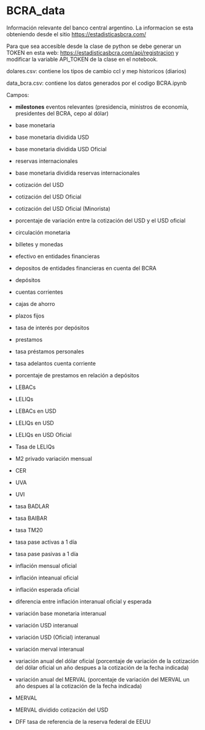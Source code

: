 # BCRA_data

Información relevante del banco central argentino. La informacion se esta obteniendo desde el sitio https://estadisticasbcra.com/

Para que sea accesible desde la clase de python se debe generar un TOKEN en esta web: https://estadisticasbcra.com/api/registracion y modificar la variable API_TOKEN de la clase en el notebook.


dolares.csv: contiene los tipos de cambio ccl y mep historicos (diarios)

data_bcra.csv: contiene los datos generados por el codigo BCRA.ipynb


Campos:


- **milestones** eventos relevantes (presidencia, ministros de economía, presidentes del BCRA, cepo al dólar)

- base monetaria

- base monetaria dividida USD

- base monetaria dividida USD Oficial

- reservas internacionales

- base monetaria dividida reservas internacionales

- cotización del USD

- cotización del USD Oficial

- cotización del USD Oficial (Minorista)

- porcentaje de variación entre la cotización del USD y el USD oficial

- circulación monetaria

- billetes y monedas

- efectivo en entidades financieras

- depositos de entidades financieras en cuenta del BCRA

- depósitos

- cuentas corrientes

- cajas de ahorro

- plazos fijos

- tasa de interés por depósitos

- prestamos

- tasa préstamos personales

- tasa adelantos cuenta corriente

- porcentaje de prestamos en relación a depósitos

- LEBACs

- LELIQs

- LEBACs en USD

- LELIQs en USD

- LELIQs en USD Oficial

- Tasa de LELIQs

- M2 privado variación mensual

- CER

- UVA

- UVI

- tasa BADLAR

- tasa BAIBAR

- tasa TM20

- tasa pase activas a 1 día

- tasa pase pasivas a 1 día

- inflación mensual oficial

- inflación inteanual oficial

- inflación esperada oficial

- diferencia entre inflación interanual oficial y esperada

- variación base monetaria interanual

- variación USD interanual

- variación USD (Oficial) interanual

- variación merval interanual

- variación anual del dólar oficial (porcentaje de variación de la cotización del dólar oficial un año despues a la cotización de la fecha indicada)

- variación anual del MERVAL (porcentaje de variación del MERVAL un año despues al la cotización de la fecha indicada)

- MERVAL

- MERVAL dividido cotización del USD

- DFF tasa de referencia de la reserva federal de EEUU
